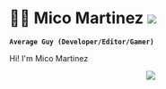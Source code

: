 # 💪🏼 Mico Martinez ![](https://komarev.com/ghpvc/?username=mmartinez4444&color=cca3ff&label=VISITS)
**`Average Guy (Developer/Editor/Gamer)`**

Hi! I'm Mico Martinez

<p align="center">
  <a href="https://skillicons.dev">
    <img src="https://skillicons.dev/icons?i=html,css,js,php,java,mysql,git,github&theme=light&perline=4"/>
  </a>
</p>

#
<!--
**mmartinez4444/mmartinez4444** is a ✨ _special_ ✨ repository because its `README.md` (this file) appears on your GitHub profile.

Here are some ideas to get you started:

- 🔭 I’m currently working on ...
- 🌱 I’m currently learning ...
- 👯 I’m looking to collaborate on ...
- 🤔 I’m looking for help with ...
- 💬 Ask me about ...
- 📫 How to reach me: ...
- 😄 Pronouns: ...
- ⚡ Fun fact: ...
-->
